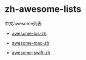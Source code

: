 # zh-awesome-lists
中文awesome列表



- [awesome-ios-zh](awesome-ios-zh.md)
- [awesome-mac-zh](awesome-mac-zh.md)

- [awesome-swift-zh](awesome-swift-zh.md)

